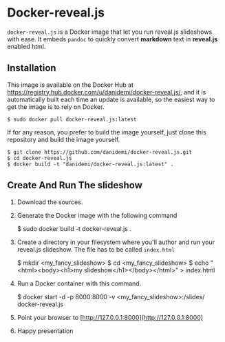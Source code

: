 # Docker-reveal.js

`docker-reveal.js` is a Docker image that let you run reveal.js slideshows with ease.
It embeds `pandoc` to quickly convert **markdown** text in **reveal.js** enabled html.



## Installation

This image is available on the Docker Hub at <https://registry.hub.docker.com/u/danidemi/docker-reveal.js/>,
and it is automatically built each time an update is available, so the easiest way to get the image is to
rely on Docker.

	$ sudo docker pull docker-reveal.js:latest

If for any reason, you prefer to build the image yourself, just clone this repository and build the image yourself.

	$ git clone https://github.com/danidemi/docker-reveal.js.git
	$ cd docker-reveal.js
	$ docker build -t "danidemi/docker-reveal.js:latest" .

## Create And Run The slideshow

1. Download the sources.

2. Generate the Docker image with the following command

	$ sudo docker build -t docker-reveal.js .

3. Create a directory in your filesystem where you'll author and run your reveal.js slideshow. The file has to be called `index.html`

	$ mkdir &lt;my_fancy_slideshow>
	$ cd &lt;my_fancy_slideshow>
	$ echo "&lt;html>&lt;body>&lt;h1>my slideshow&lt;/h1>&lt;/body>&lt;/html>" > index.html

4. Run a Docker container with this command.

	$ docker start -d -p 8000:8000 -v <my_fancy_slideshow>:/slides/ docker-reveal.js 

5. Point your browser to [http://127.0.0.1:8000](http://127.0.0.1:8000)

6. Happy presentation

 
